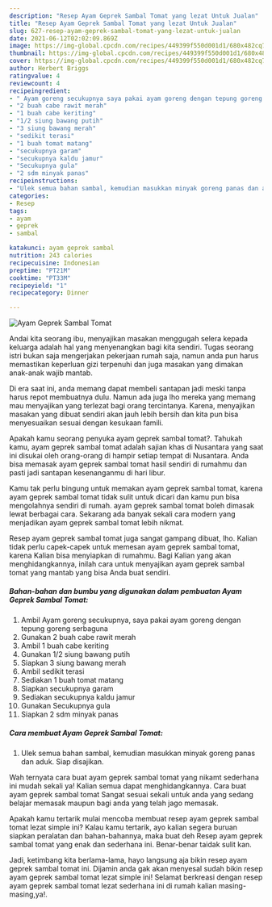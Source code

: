 ```yaml
---
description: "Resep Ayam Geprek Sambal Tomat yang lezat Untuk Jualan"
title: "Resep Ayam Geprek Sambal Tomat yang lezat Untuk Jualan"
slug: 627-resep-ayam-geprek-sambal-tomat-yang-lezat-untuk-jualan
date: 2021-06-12T02:02:09.869Z
image: https://img-global.cpcdn.com/recipes/449399f550d001d1/680x482cq70/ayam-geprek-sambal-tomat-foto-resep-utama.jpg
thumbnail: https://img-global.cpcdn.com/recipes/449399f550d001d1/680x482cq70/ayam-geprek-sambal-tomat-foto-resep-utama.jpg
cover: https://img-global.cpcdn.com/recipes/449399f550d001d1/680x482cq70/ayam-geprek-sambal-tomat-foto-resep-utama.jpg
author: Herbert Briggs
ratingvalue: 4
reviewcount: 4
recipeingredient:
- " Ayam goreng secukupnya saya pakai ayam goreng dengan tepung goreng serbaguna"
- "2 buah cabe rawit merah"
- "1 buah cabe keriting"
- "1/2 siung bawang putih"
- "3 siung bawang merah"
- "sedikit terasi"
- "1 buah tomat matang"
- "secukupnya garam"
- "secukupnya kaldu jamur"
- "Secukupnya gula"
- "2 sdm minyak panas"
recipeinstructions:
- "Ulek semua bahan sambal, kemudian masukkan minyak goreng panas dan aduk. Siap disajikan."
categories:
- Resep
tags:
- ayam
- geprek
- sambal

katakunci: ayam geprek sambal 
nutrition: 243 calories
recipecuisine: Indonesian
preptime: "PT21M"
cooktime: "PT33M"
recipeyield: "1"
recipecategory: Dinner

---
```



![Ayam Geprek Sambal Tomat](https://img-global.cpcdn.com/recipes/449399f550d001d1/680x482cq70/ayam-geprek-sambal-tomat-foto-resep-utama.jpg)

Andai kita seorang ibu, menyajikan masakan menggugah selera kepada keluarga adalah hal yang menyenangkan bagi kita sendiri. Tugas seorang istri bukan saja mengerjakan pekerjaan rumah saja, namun anda pun harus memastikan keperluan gizi terpenuhi dan juga masakan yang dimakan anak-anak wajib mantab.

Di era  saat ini, anda memang dapat membeli santapan jadi meski tanpa harus repot membuatnya dulu. Namun ada juga lho mereka yang memang mau menyajikan yang terlezat bagi orang tercintanya. Karena, menyajikan masakan yang dibuat sendiri akan jauh lebih bersih dan kita pun bisa menyesuaikan sesuai dengan kesukaan famili. 



Apakah kamu seorang penyuka ayam geprek sambal tomat?. Tahukah kamu, ayam geprek sambal tomat adalah sajian khas di Nusantara yang saat ini disukai oleh orang-orang di hampir setiap tempat di Nusantara. Anda bisa memasak ayam geprek sambal tomat hasil sendiri di rumahmu dan pasti jadi santapan kesenanganmu di hari libur.

Kamu tak perlu bingung untuk memakan ayam geprek sambal tomat, karena ayam geprek sambal tomat tidak sulit untuk dicari dan kamu pun bisa mengolahnya sendiri di rumah. ayam geprek sambal tomat boleh dimasak lewat berbagai cara. Sekarang ada banyak sekali cara modern yang menjadikan ayam geprek sambal tomat lebih nikmat.

Resep ayam geprek sambal tomat juga sangat gampang dibuat, lho. Kalian tidak perlu capek-capek untuk memesan ayam geprek sambal tomat, karena Kalian bisa menyiapkan di rumahmu. Bagi Kalian yang akan menghidangkannya, inilah cara untuk menyajikan ayam geprek sambal tomat yang mantab yang bisa Anda buat sendiri.

<!--inarticleads1-->

##### Bahan-bahan dan bumbu yang digunakan dalam pembuatan Ayam Geprek Sambal Tomat:

1. Ambil  Ayam goreng secukupnya, saya pakai ayam goreng dengan tepung goreng serbaguna
1. Gunakan 2 buah cabe rawit merah
1. Ambil 1 buah cabe keriting
1. Gunakan 1/2 siung bawang putih
1. Siapkan 3 siung bawang merah
1. Ambil sedikit terasi
1. Sediakan 1 buah tomat matang
1. Siapkan secukupnya garam
1. Sediakan secukupnya kaldu jamur
1. Gunakan Secukupnya gula
1. Siapkan 2 sdm minyak panas




<!--inarticleads2-->

##### Cara membuat Ayam Geprek Sambal Tomat:

1. Ulek semua bahan sambal, kemudian masukkan minyak goreng panas dan aduk. Siap disajikan.




Wah ternyata cara buat ayam geprek sambal tomat yang nikamt sederhana ini mudah sekali ya! Kalian semua dapat menghidangkannya. Cara buat ayam geprek sambal tomat Sangat sesuai sekali untuk anda yang sedang belajar memasak maupun bagi anda yang telah jago memasak.

Apakah kamu tertarik mulai mencoba membuat resep ayam geprek sambal tomat lezat simple ini? Kalau kamu tertarik, ayo kalian segera buruan siapkan peralatan dan bahan-bahannya, maka buat deh Resep ayam geprek sambal tomat yang enak dan sederhana ini. Benar-benar taidak sulit kan. 

Jadi, ketimbang kita berlama-lama, hayo langsung aja bikin resep ayam geprek sambal tomat ini. Dijamin anda gak akan menyesal sudah bikin resep ayam geprek sambal tomat lezat simple ini! Selamat berkreasi dengan resep ayam geprek sambal tomat lezat sederhana ini di rumah kalian masing-masing,ya!.

